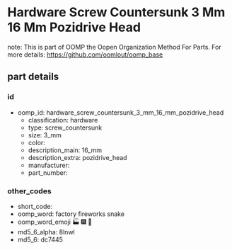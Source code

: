 # Hardware Screw Countersunk 3 Mm 16 Mm Pozidrive Head  

note: This is part of OOMP the Oopen Organization Method For Parts. For more details: https://github.com/oomlout/oomp_base

##  part details





### id
* oomp_id: hardware_screw_countersunk_3_mm_16_mm_pozidrive_head
  * classification: hardware
  * type: screw_countersunk
  * size: 3_mm
  * color: 
  * description_main: 16_mm
  * description_extra: pozidrive_head
  * manufacturer: 
  * part_number: 

### other_codes
* short_code: 
* oomp_word: factory fireworks snake
* oomp_word_emoji :factory: :fireworks: :snake:
* md5_6_alpha: 8lnwl
* md5_6: dc7445